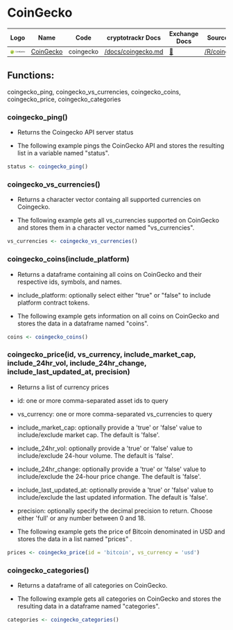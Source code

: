 # CoinGecko

| Logo                                     | Name                                    | Code      | cryptotrackr Docs                                                                              | Exchange Docs                                        | Source Code                                                                            |
|------------|------------|------------|------------|------------|------------|
| ![coingecko](/man/figures/coingecko.png) | [CoinGecko](https://www.coingecko.com/) | coingecko | [/docs/coingecko.md](https://github.com/TrevorFrench/cryptotrackr/blob/main/docs/coingecko.md) | [🏢](https://www.coingecko.com/en/api/documentation) | [/R/coingecko.R](https://github.com/TrevorFrench/cryptotrackr/blob/main/R/coingecko.R) |

## Functions:

coingecko_ping, coingecko_vs_currencies, coingecko_coins, coingecko_price, coingecko_categories

### coingecko_ping()

-   Returns the Coingecko API server status

-   The following example pings the CoinGecko API and stores the resulting list in a variable named "status".

``` r
status <- coingecko_ping()
```

### coingecko_vs_currencies()

-   Returns a character vector containg all supported currencies on Coingecko.

-   The following example gets all vs_currencies supported on CoinGecko and stores them in a character vector named "vs_currencies".

``` r
vs_currencies <- coingecko_vs_currencies()
```

### coingecko_coins(include_platform)

-   Returns a dataframe containing all coins on CoinGecko and their respective ids, symbols, and names.

-   include_platform: optionally select either "true" or "false" to include platform contract tokens.

-   The following example gets information on all coins on CoinGecko and stores the data in a dataframe named "coins".

``` r
coins <- coingecko_coins()
```

### coingecko_price(id, vs_currency, include_market_cap, include_24hr_vol, include_24hr_change, include_last_updated_at, precision)

-   Returns a list of currency prices

-   id: one or more comma-separated asset ids to query

-   vs_currency: one or more comma-separated vs_currencies to query

-   include_market_cap: optionally provide a 'true' or 'false' value to include/exclude market cap. The default is 'false'.

-   include_24hr_vol: optionally provide a 'true' or 'false' value to include/exclude 24-hour volume. The default is 'false'.

-   include_24hr_change: optionally provide a 'true' or 'false' value to include/exclude the 24-hour price change. The default is 'false'.

-   include_last_updated_at: optionally provide a 'true' or 'false' value to include/exclude the last updated information. The default is 'false'.

-   precision: optionally specify the decimal precision to return. Choose either 'full' or any number between 0 and 18.

-   The following example gets the price of Bitcoin denominated in USD and stores the data in a list named "prices" .

``` r
prices <- coingecko_price(id = 'bitcoin', vs_currency = 'usd')
```

### coingecko_categories()

-   Returns a dataframe of all categories on CoinGecko.

-   The following example gets all categories on CoinGecko and stores the resulting data in a dataframe named "categories".

``` r
categories <- coingecko_categories()
```
